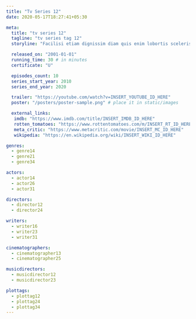 ```yaml
---
title: "Tv Series 12"
date: 2020-05-17T18:27:41+05:30

meta:
  title: "tv series 12"
  tagline: "tv series tag 12"
  storyline: "Facilisi etiam dignissim diam quis enim lobortis scelerisque. Tristique senectus et netus et malesuada"

  released_on: "2001-01-01"
  running_time: 30 # in minutes
  certificate: "U"

  episodes_count: 10
  series_start_year: 2010
  series_end_year: 2020

  trailer: "https://youtube.com/watch?v=INSERT_YOUTUBE_ID_HERE"
  poster: "/posters/poster-sample.png" # place it in static/images

  external_links:
   imdb: "https://www.imdb.com/title/INSERT_IMDB_ID_HERE"
   rotten_tomatoes: "https://www.rottentomatoes.com/m/INSERT_RT_ID_HERE"
   meta_critic: "https://www.metacritic.com/movie/INSERT_MC_ID_HERE"
   wikipedia: "https://en.wikipedia.org/wiki/INSERT_WIKI_ID_HERE"

genres:
  - genre14
  - genre21
  - genre34

actors:
  - actor14
  - actor26
  - actor31

directors:
  - director12
  - director24

writers:
  - writer16
  - writer23
  - writer31

cinematographers:
  - cinematographer13
  - cinematographer25

musicdirectors:
  - musicdirector12
  - musicdirector23

plottags:
  - plottag12
  - plottag24
  - plottag34
---
```

